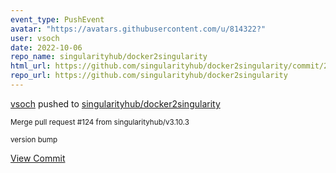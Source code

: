 ```yaml
---
event_type: PushEvent
avatar: "https://avatars.githubusercontent.com/u/814322?"
user: vsoch
date: 2022-10-06
repo_name: singularityhub/docker2singularity
html_url: https://github.com/singularityhub/docker2singularity/commit/2d591457c4e842c22343bdb917e6d8b9b1567629
repo_url: https://github.com/singularityhub/docker2singularity
---
```


<a href='https://github.com/vsoch' target='_blank'>vsoch</a> pushed to <a href='https://github.com/singularityhub/docker2singularity' target='_blank'>singularityhub/docker2singularity</a>

<small>Merge pull request #124 from singularityhub/v3.10.3

version bump</small>

<a href='https://github.com/singularityhub/docker2singularity/commit/2d591457c4e842c22343bdb917e6d8b9b1567629' target='_blank'>View Commit</a>
